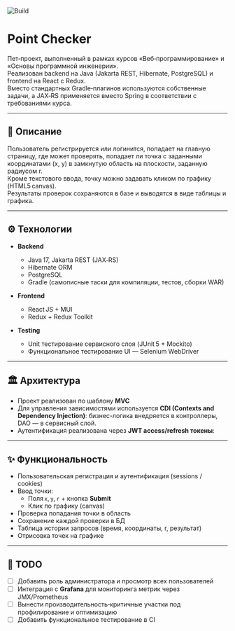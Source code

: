 ![Build](https://github.com/grigory222/point-checker/actions/workflows/gradle.yml/badge.svg)

# Point Checker

Пет‑проект, выполненный в рамках курсов «Веб‑программирование» и «Основы программной инженерии».  
Реализован backend на Java (Jakarta REST, Hibernate, PostgreSQL) и frontend на React с Redux.  
Вместо стандартных Gradle‑плагинов используются собственные задачи, а JAX‑RS применяется вместо Spring в соответствии с требованиями курса.

---

## 📖 Описание

Пользователь регистрируется или логинится, попадает на главную страницу, где может проверять, попадает ли точка с заданными координатами (x, y) в замкнутую область на плоскости, заданную радиусом r.  
Кроме текстового ввода, точку можно задавать кликом по графику (HTML5 canvas).  
Результаты проверок сохраняются в базе и выводятся в виде таблицы и графика.

---

## ⚙️ Технологии

- **Backend**  
  - Java 17, Jakarta REST (JAX‑RS)  
  - Hibernate ORM  
  - PostgreSQL  
  - Gradle (самописные таски для компиляции, тестов, сборки WAR)

- **Frontend**
  - React JS + MUI
  - Redux + Redux Toolkit  

- **Testing**  
  - Unit тестирование сервисного слоя (JUnit 5 + Mockito)  
  - Функциональное тестирование UI — Selenium WebDriver

---

## 🏛 Архитектура

- Проект реализован по шаблону **MVC**
- Для управления зависимостями используется **CDI (Contexts and Dependency Injection)**: бизнес-логика внедряется в контроллеры, DAO — в сервисный слой.
- Аутентификация реализована через **JWT access/refresh токены**:

---

## ✨ Функциональность

- Пользовательская регистрация и аутентификация (sessions / cookies)
- Ввод точки:
  - Поля `x`, `y`, `r` + кнопка **Submit**
  - Клик по графику (canvas) 
- Проверка попадания точки в область
- Сохранение каждой проверки в БД
- Таблица истории запросов (время, координаты, r, результат)
- Отрисовка точек на графике

---

## 🚀 TODO

- [ ] Добавить роль администратора и просмотр всех пользователей
- [ ] Интеграция с **Grafana** для мониторинга метрик через JMX/Prometheus  
- [ ] Вынести производительность‑критичные участки под профилирование и оптимизацию
- [ ] Добавить функциональное тестирование в CI
